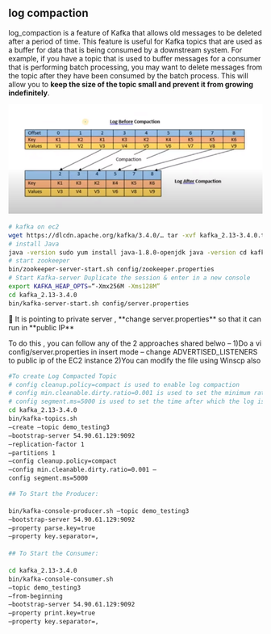 ## log compaction
log_compaction is a feature of Kafka that allows old messages to be deleted after a period of time. This feature is useful for Kafka topics that are used as a buffer for data that is being consumed by a downstream system. For example, if you have a topic that is used to buffer messages for a consumer that is performing batch processing, you may want to delete messages from the topic after they have been consumed by the batch process. This will allow you to **keep the size of the topic small and prevent it from growing indefinitely**.

![log_compaction.png](Media/log_compaction.png)

```bash
# kafka on ec2
wget https://dlcdn.apache.org/kafka/3.4.0/… tar -xvf kafka_2.13-3.4.0.tgz
# install Java
java -version sudo yum install java-1.8.0-openjdk java -version cd kafka_2.13-3.4.0
# start zookeeper
bin/zookeeper-server-start.sh config/zookeeper.properties
# Start Kafka-server Duplicate the session & enter in a new console 
export KAFKA_HEAP_OPTS=“-Xmx256M -Xms128M” 
cd kafka_2.13-3.4.0
bin/kafka-server-start.sh config/server.properties
```

<aside>
📌 It is pointing to private server , **change server.properties** so that it can run in **public IP**

To do this , you can follow any of the 2 approaches shared belwo – 
1)Do a vi config/server.properties in insert mode – change ADVERTISED_LISTENERS to public ip of the EC2 instance 
2)You can modify the file using Winscp also

</aside>

```bash
#To create Log Compacted Topic
# config cleanup.policy=compact is used to enable log compaction
# config min.cleanable.dirty.ratio=0.001 is used to set the minimum ratio of dirty log to #clean the log
# config segment.ms=5000 is used to set the time after which the log is compacted
cd kafka_2.13-3.4.0
bin/kafka-topics.sh 
–create –topic demo_testing3 
–bootstrap-server 54.90.61.129:9092 
–replication-factor 1 
–partitions 1 
–config cleanup.policy=compact 
–config min.cleanable.dirty.ratio=0.001 –
config segment.ms=5000
```

 

```bash
## To Start the Producer:

bin/kafka-console-producer.sh –topic demo_testing3 
–bootstrap-server 54.90.61.129:9092
–property parse.key=true
–property key.separator=,

## To Start the Consumer:

cd kafka_2.13-3.4.0 
bin/kafka-console-consumer.sh 
–topic demo_testing3 
–from-beginning 
–bootstrap-server 54.90.61.129:9092 
–property print.key=true 
–property key.separator=,
```